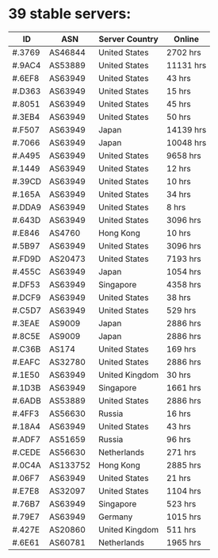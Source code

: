 # 39 stable servers:

| ID | ASN | Server Country | Online |
| ------ | ------ | ------ | ------ |
| #.3769 | AS46844 | United States | 2702 hrs |
| #.9AC4 | AS53889 | United States | 11131 hrs |
| #.6EF8 | AS63949 | United States | 43 hrs |
| #.D363 | AS63949 | United States | 15 hrs |
| #.8051 | AS63949 | United States | 45 hrs |
| #.3EB4 | AS63949 | United States | 50 hrs |
| #.F507 | AS63949 | Japan | 14139 hrs |
| #.7066 | AS63949 | Japan | 10048 hrs |
| #.A495 | AS63949 | United States | 9658 hrs |
| #.1449 | AS63949 | United States | 12 hrs |
| #.39CD | AS63949 | United States | 10 hrs |
| #.165A | AS63949 | United States | 34 hrs |
| #.DDA9 | AS63949 | United States | 8 hrs |
| #.643D | AS63949 | United States | 3096 hrs |
| #.E846 | AS4760 | Hong Kong | 10 hrs |
| #.5B97 | AS63949 | United States | 3096 hrs |
| #.FD9D | AS20473 | United States | 7193 hrs |
| #.455C | AS63949 | Japan | 1054 hrs |
| #.DF53 | AS63949 | Singapore | 4358 hrs |
| #.DCF9 | AS63949 | United States | 38 hrs |
| #.C5D7 | AS63949 | United States | 529 hrs |
| #.3EAE | AS9009 | Japan | 2886 hrs |
| #.8C5E | AS9009 | Japan | 2886 hrs |
| #.C36B | AS174 | United States | 169 hrs |
| #.EAFC | AS32780 | United States | 2886 hrs |
| #.1E50 | AS63949 | United Kingdom | 30 hrs |
| #.1D3B | AS63949 | Singapore | 1661 hrs |
| #.6ADB | AS53889 | United States | 2886 hrs |
| #.4FF3 | AS56630 | Russia | 16 hrs |
| #.18A4 | AS63949 | United States | 43 hrs |
| #.ADF7 | AS51659 | Russia | 96 hrs |
| #.CEDE | AS56630 | Netherlands | 271 hrs |
| #.0C4A | AS133752 | Hong Kong | 2885 hrs |
| #.06F7 | AS63949 | United States | 21 hrs |
| #.E7E8 | AS32097 | United States | 1104 hrs |
| #.76B7 | AS63949 | Singapore | 523 hrs |
| #.79E7 | AS63949 | Germany | 1015 hrs |
| #.427E | AS20860 | United Kingdom | 511 hrs |
| #.6E61 | AS60781 | Netherlands | 1965 hrs |

